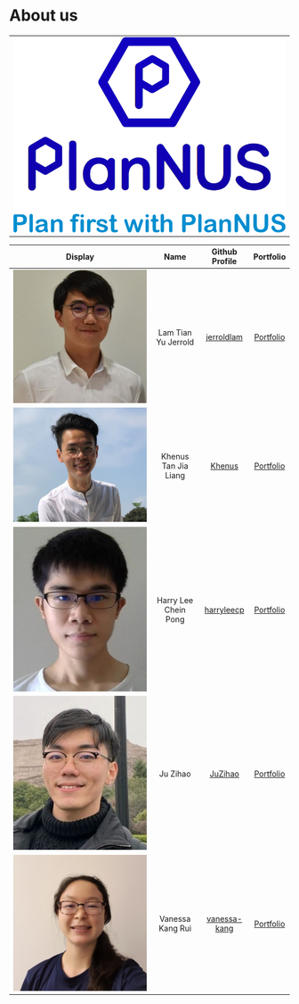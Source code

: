 # About us

<table><tr><td><div style="text-align:center">
    <img src="images/PlanNUSLogo.png" />
</div></td></tr></table>

Display | Name | Github Profile | Portfolio
---|:---:|:---:|:---:
![](./images/Profile/Jerrold.JPG) | Lam Tian Yu Jerrold |  [jerroldlam](https://github.com/jerroldlam "Github User Profile") | [Portfolio](team/jerroldlam.md)
![](./images/Profile/khenus.jpg) | Khenus Tan Jia Liang |  [Khenus](https://github.com/Khenus "Github User Profile") | [Portfolio](team/khenus.md)
![](./images/Profile/Harry.jpg) | Harry Lee Chein Pong |  [harryleecp](https://github.com/harryleecp "Github User Profile") | [Portfolio](team/harryleecp.md)
![](./images/Profile/Zihao.jpg) | Ju Zihao |  [JuZihao](https://github.com/JuZihao "Github User Profile") | [Portfolio](team/juzihao.md)
![](./images/Profile/Vanessa.jpg) | Vanessa Kang Rui | [vanessa-kang](https://github.com/vanessa-kang "Github User Profile") | [Portfolio](team/vanessa-kang.md)